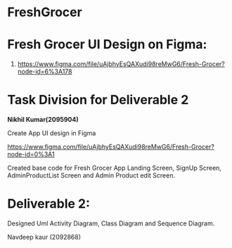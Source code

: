 # FreshGrocer

# Fresh Grocer UI Design on Figma:

1. https://www.figma.com/file/uAjbhyEsQAXudi98reMwG6/Fresh-Grocer?node-id=6%3A178

# Task Division for Deliverable 2

**Nikhil Kumar(2095904)**

Create App UI design in Figma

https://www.figma.com/file/uAjbhyEsQAXudi98reMwG6/Fresh-Grocer?node-id=0%3A1

Created base code for Fresh Grocer App Landing Screen, SignUp Screen, AdminProductList Screen and Admin Product edit Screen.


# Deliverable 2:
Designed Uml Activity Diagram, Class Diagram and Sequence Diagram.

Navdeep kaur (2092868)
